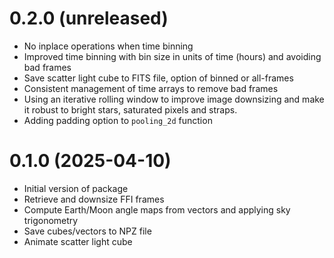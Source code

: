 # 0.2.0 (unreleased)
- No inplace operations when time binning
- Improved time binning with bin size in units of time (hours) and avoiding bad frames
- Save scatter light cube to FITS file, option of binned or all-frames
- Consistent management of time arrays to remove bad frames
- Using an iterative rolling window to improve image downsizing and make it robust to bright stars, saturated pixels and straps.
- Adding padding option to `pooling_2d` function


# 0.1.0 (2025-04-10)
- Initial version of package
- Retrieve and downsize FFI frames
- Compute Earth/Moon angle maps from vectors and applying sky trigonometry
- Save cubes/vectors to NPZ file
- Animate scatter light cube